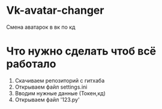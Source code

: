 # Vk-avatar-changer
Смена аватарок в вк по кд 
# Что нужно сделать чтоб всё работало 
1. Скачиваем репозиторий с гитхаба 
2. Открываем файл settings.ini
3. Вводим нужные данные (Токен,кд)
4. Открываем файл '123.py'
